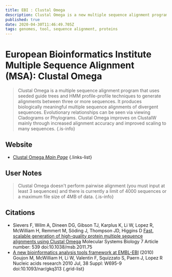 ```yaml
---
title: EBI : Clustal Omega
description: Clustal Omega is a new multiple sequence alignment program that uses seeded guide trees and HMM profile-profile techniques to generate alignments between three or more sequences.
published: true
date: 2020-04-30T11:46:49.705Z
tags: genomes, tool, sequence alignment, proteins
---
```


# European Bioinformatics Institute Multiple Sequence Alignment (MSA): Clustal Omega

> Clustal Omega is a multiple sequence alignment program that uses seeded guide trees and HMM profile-profile techniques to generate alignments between three or more sequences. It produces biologically meaningful multiple sequence alignments of divergent sequences. Evolutionary relationships can be seen via viewing Cladograms or Phylograms. Clustal Omega improves on ClustalW mainly through increased alignment accuracy and improved scaling to many sequences.
{.is-info}

## Website

- [Clustal Omega *Main Page*](https://www.ebi.ac.uk/Tools/msa/clustalo/)
{.links-list}

## User Notes
> Clustal Omega doesn't perform pairwise alignment (you must input at least 3 sequences) and there is currently a limit of 4000 sequences or a maximum file size of 4MB of data.
{.is-info}

## Citations

- Sievers F, Wilm A, Dineen DG, Gibson TJ, Karplus K, Li W, Lopez R, McWilliam H, Remmert M, Söding J, Thompson JD, Higgins D [Fast, scalable generation of high-quality protein multiple sequence alignments using Clustal Omega](https://www.embopress.org/doi/full/10.1038/msb.2011.75) Molecular Systems Biology 7 Article number: 539 doi:10.1038/msb.2011.75
- [A new bioinformatics analysis tools framework at EMBL-EBI](https://academic.oup.com/nar/article/38/suppl_2/W695/1097251) (2010) Goujon M, McWilliam H, Li W, Valentin F, Squizzato S, Paern J, Lopez R Nucleic acids research 2010 Jul, 38 Suppl: W695-9 doi:10.1093/nar/gkq313
{.grid-list}